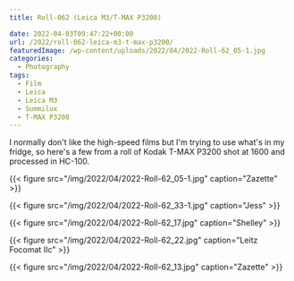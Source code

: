 ```yaml
---
title: Roll-062 (Leica M3/T-MAX P3200)

date: 2022-04-03T09:47:22+00:00
url: /2022/roll-062-leica-m3-t-max-p3200/
featuredImage: /wp-content/uploads/2022/04/2022-Roll-62_05-1.jpg
categories:
  - Photography
tags:
  - Film
  - Leica
  - Leica M3
  - Summilux
  - T-MAX P3200
---
```

I normally don't like the high-speed films but I'm trying to use what's in my fridge, so here's a few from a roll of Kodak T-MAX P3200 shot at 1600 and processed in HC-100.



{{< figure src="/img/2022/04/2022-Roll-62_05-1.jpg" caption="Zazette" >}}

<!--more--> 

{{< figure src="/img/2022/04/2022-Roll-62_33-1.jpg" caption="Jess" >}}

{{< figure src="/img/2022/04/2022-Roll-62_17.jpg" caption="Shelley" >}}

{{< figure src="/img/2022/04/2022-Roll-62_22.jpg" caption="Leitz Focomat IIc" >}}

{{< figure src="/img/2022/04/2022-Roll-62_13.jpg" caption="Zazette" >}}


